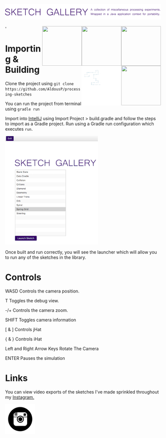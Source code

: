 ![Processing Sketches](img/header.png "Header")
---
  '<img src="gifs/EvilEvergreenAngelfish.gif" width="128" style="float: right;" height="128"> 
  <img src="gifs/GlumFlickeringGenet.gif" width="128" height="128" style="float: right;"> 
  <img src="gifs/PartialForcefulGuppy.gif" width="128" height="128" style="float: right;">
  <img src="gifs/WeirdWillingAfghanhound.gif" width="128" height="128" style="float: right;">
  <img src="gifs/LimpingWillingAmericanbadger.gif" width="128" height="128" style="float: right;">
   
 
Importing & Building
====================

Clone the project using `git clone https://github.com/AldousP/processing-sketches`

You can run the project from terminal using `gradle run`

Import into [IntelliJ](https://www.jetbrains.com/idea/) using Import Project > build.gradle and follow the steps to 
import as a Gradle project. Run using a Gradle run configuration which executes `run`.

<img src="img/launcher.png" width="300" height="350" />

Once built and run correctly, you will see the launcher which will allow you to run any of the sketches in the library.


Controls
====================

WASD Controls the camera position.

T Toggles the debug view.

-/+ Controls the camera zoom.

SHIFT Toggles camera information

[ & ] Controls jHat

{ & } Controls iHat

Left and Right Arrow Keys Rotate The Camera

ENTER Pauses the simulation


Links
====================
You can view video exports of the sketches I've made sprinkled throughout my 
<a href="https://www.instagram.com/p/BTzxbfVlofk/">Instagram. </a>

<a href="https://www.instagram.com/p/BTzxbfVlofk/">![Processing Sketches](img/instagramlogo.png "I'm on Myspace.")</a>
